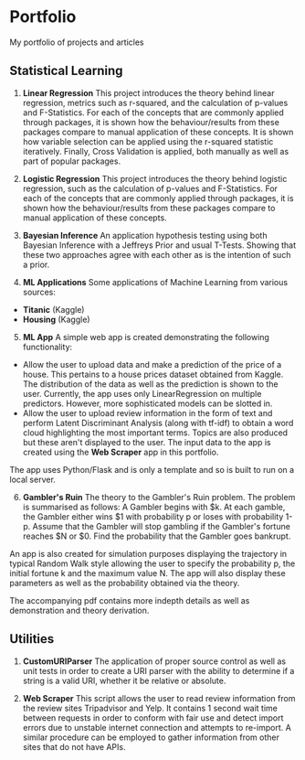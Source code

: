# Portfolio
My portfolio of projects and articles


## Statistical Learning
1. **Linear Regression**
This project introduces the theory behind linear regression, metrics such as r-squared, and the calculation of p-values and F-Statistics. For each of the concepts that are commonly applied through packages, it is shown how the behaviour/results from these packages compare to manual application of these concepts. It is shown how variable selection can be applied using the r-squared statistic iteratively. Finally, Cross Validation is applied, both manually as well as part of popular packages.

2. **Logistic Regression**
This project introduces the theory behind logistic regression, such as the calculation of p-values and F-Statistics. For each of the concepts that are commonly applied through packages, it is shown how the behaviour/results from these packages compare to manual application of these concepts.

3. **Bayesian Inference**
An application hypothesis testing using both Bayesian Inference with a Jeffreys Prior and usual T-Tests. Showing that these two approaches agree with each other as is the intention of such a prior.

4. **ML Applications**
Some applications of Machine Learning from various sources:
  - **Titanic** (Kaggle)
  - **Housing** (Kaggle)
  
5. **ML App**
A simple web app is created demonstrating the following functionality:
  - Allow the user to upload data and make a prediction of the price of a house. This pertains to a house prices dataset obtained from Kaggle.  The distribution of the data as well as the prediction is shown to the user. Currently, the app uses only LinearRegression on multiple predictors. However, more sophisticated models can be slotted in.
  - Allow the user to upload review information in the form of text and perform Latent Discriminant Analysis (along with tf-idf) to obtain a word cloud highlighting the most important terms. Topics are also produced but these aren't displayed to the user. The input data to the app is created using the **Web Scraper** app in this portfolio.

The app uses Python/Flask and is only a template and so is built to run on a local server.

6. **Gambler's Ruin**
The theory to the Gambler's Ruin problem. The problem is summarised as follows: A Gambler begins with $k. At each gamble, the Gambler either wins $1 with probability p or loses with probability 1-p. Assume that the Gambler will stop gambling if the Gambler's fortune reaches $N or $0. Find the probability that the Gambler goes bankrupt.

An app is also created for simulation purposes displaying the trajectory in typical Random Walk style allowing the user to specify the probability p, the initial fortune k and the maximum value N. The app will also display these parameters as well as the probability obtained via the theory.

The accompanying pdf contains more indepth details as well as demonstration and theory derivation.

## Utilities
1. **CustomURIParser**
The application of proper source control as well as unit tests in order to create a URI parser with the ability to determine if a string is a valid URI, whether it be relative or absolute.

2. **Web Scraper**
This script allows the user to read review information from the review sites Tripadvisor and Yelp. It contains 1 second wait time between requests in order to conform with fair use and detect import errors due to unstable internet connection and attempts to re-import. A similar procedure can be employed to gather information from other sites that do not have APIs.
